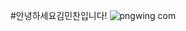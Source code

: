 #안녕하세요김민찬입니다!
![pngwing com](https://user-images.githubusercontent.com/127626737/234368827-fc088198-26bc-4aea-a5b2-25438df480b3.png)
